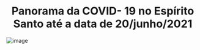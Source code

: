 
<h1 align="center">Panorama da COVID- 19 no Espírito Santo até a data de 20/junho/2021</h1>

![image](https://github.com/GabrielDalBen/covid_ES/blob/main/dados_limpos/Panorama%20COVID%20-%20Esp%C3%ADrito%20Santo.jpg?raw=true)
